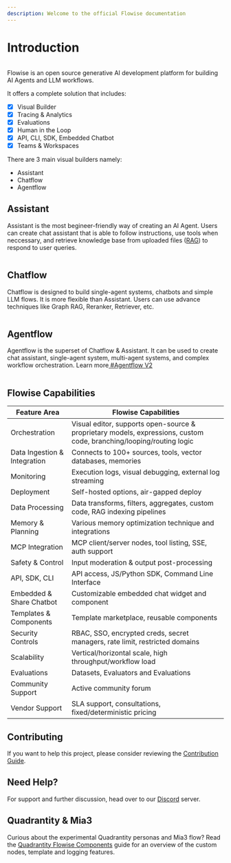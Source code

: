 ```yaml
---
description: Welcome to the official Flowise documentation
---
```


# Introduction

<figure><img src=".gitbook/assets/FlowiseIntro (1).gif" alt=""><figcaption></figcaption></figure>

Flowise is an open source generative AI development platform for building AI Agents and LLM workflows.

It offers a complete solution that includes:

* [x] Visual Builder
* [x] Tracing & Analytics
* [x] Evaluations
* [x] Human in the Loop
* [x] API, CLI, SDK, Embedded Chatbot
* [x] Teams & Workspaces

There are 3 main visual builders namely:

* Assistant
* Chatflow
* Agentflow

## Assistant

Assistant is the most begineer-friendly way of creating an AI Agent. Users can create chat assistant that is able to follow instructions, use tools when neccessary, and retrieve knowledge base from uploaded files ([RAG](https://en.wikipedia.org/wiki/Retrieval-augmented_generation)) to respond to user queries.

<figure><picture><source srcset=".gitbook/assets/Screenshot 2025-06-10 232758.png" media="(prefers-color-scheme: dark)"><img src=".gitbook/assets/image (303).png" alt=""></picture><figcaption></figcaption></figure>

## Chatflow

Chatflow is designed to build single-agent systems, chatbots and simple LLM flows. It is more flexible than Assistant. Users can use advance techniques like Graph RAG, Reranker, Retriever, etc.

<figure><picture><source srcset=".gitbook/assets/screely-1749594035877.png" media="(prefers-color-scheme: dark)"><img src=".gitbook/assets/screely-1749593961545.png" alt=""></picture><figcaption></figcaption></figure>

## Agentflow

Agentflow is the superset of Chatflow & Assistant. It can be used to create chat assistant, single-agent system, multi-agent systems, and complex workflow orchestration. Learn more[ #Agentflow V2](using-flowise/agentflowv2.md)

<figure><picture><source srcset=".gitbook/assets/screely-1749594631028.png" media="(prefers-color-scheme: dark)"><img src=".gitbook/assets/screely-1749594614881.png" alt=""></picture><figcaption></figcaption></figure>

## Flowise Capabilities

| Feature Area                 | Flowise Capabilities                                                                                                |
| ---------------------------- | ------------------------------------------------------------------------------------------------------------------- |
| Orchestration                | Visual editor, supports open-source & proprietary models, expressions, custom code, branching/looping/routing logic |
| Data Ingestion & Integration | Connects to 100+ sources, tools, vector databases, memories                                                         |
| Monitoring                   | Execution logs, visual debugging, external log streaming                                                            |
| Deployment                   | Self-hosted options, air-gapped deploy                                                                              |
| Data Processing              | Data transforms, filters, aggregates, custom code, RAG indexing pipelines                                           |
| Memory & Planning            | Various memory optimization technique and integrations                                                              |
| MCP Integration              | MCP client/server nodes, tool listing, SSE, auth support                                                            |
| Safety & Control             | Input moderation & output post-processing                                                                           |
| API, SDK, CLI                | API access, JS/Python SDK, Command Line Interface                                                                   |
| Embedded & Share Chatbot     | Customizable embedded chat widget and component                                                                     |
| Templates & Components       | Template marketplace, reusable components                                                                           |
| Security Controls            | RBAC, SSO, encrypted creds, secret managers, rate limit, restricted domains                                         |
| Scalability                  | Vertical/horizontal scale, high throughput/workflow load                                                            |
| Evaluations                  | Datasets, Evaluators and Evaluations                                                                                |
| Community Support            | Active community forum                                                                                              |
| Vendor Support               | SLA support, consultations, fixed/deterministic pricing                                                             |

## Contributing

If you want to help this project, please consider reviewing the [Contribution Guide](broken-reference/).

## Need Help?

For support and further discussion, head over to our [Discord](https://discord.gg/jbaHfsRVBW) server.

## Quadrantity & Mia3

Curious about the experimental Quadrantity personas and Mia3 flow? Read the [Quadrantity Flowise Components](using-flowise/quadrantity-components.md) guide for an overview of the custom nodes, template and logging features.

